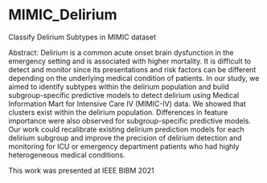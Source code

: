 # MIMIC_Delirium
Classify Delirium Subtypes in MIMIC dataset

Abstract: Delirium is a common acute onset brain dysfunction in the emergency setting and is associated with higher mortality. It is difficult to detect and monitor since its presentations and risk factors can be different depending on the underlying medical condition of patients. In our study, we aimed to identify subtypes within the delirium population and build subgroup-specific predictive models to detect delirium using Medical Information Mart for Intensive Care IV (MIMIC-IV) data.  We showed that clusters exist within the delirium population. Differences in feature importance were also observed for subgroup-specific predictive models. Our work could recalibrate existing delirium prediction models for each delirium subgroup and improve the precision of delirium detection and monitoring for ICU or emergency department patients who had highly heterogeneous medical conditions.

This work was presented at IEEE BIBM 2021
